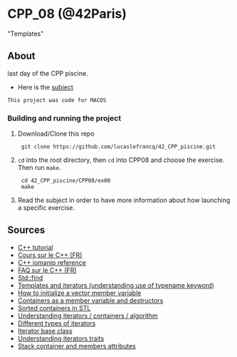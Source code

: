 # CPP_08 (@42Paris)

"Templates"

## About

last day of the CPP piscine.

- Here is the [subject][1]

`This project was code for MACOS`

### Building and running the project

1. Download/Clone this repo

        git clone https://github.com/lucaslefrancq/42_CPP_piscine.git

2. `cd` into the root directory, then `cd` into CPP08 and choose the exercise. Then run `make`.

        cd 42_CPP_piscine/CPP08/ex00
        make

3.  Read the subject in order to have more information about how launching a specific exercise.
    
## Sources

- [C++ tutorial][2]
- [Cours sur le C++ (FR)][3]
- [C++ iomanip reference][4]
- [FAQ sur le C++ (FR)][5]
- [Std::find][7]
- [Templates and iterators (understanding use of typename keyword)][8]
- [How to initialize a vector member variable][6]
- [Containers as a member variable and destructors][9]
- [Sorted containers in STL][10]
- [Understanding iterators / containers / algorithm][11]
- [Different types of iterators][12]
- [Iterator base class][13]
- [Understanding iterators traits][14]
- [Stack container and members attributes][15]

[1]: https://github.com/lucaslefrancq/42_CPP_piscine/blob/main/CPP07/cpp07.en.subject.pdf
[2]: http://www.cplusplus.com/files/tutorial.pdf
[3]: https://openclassrooms.com/fr/courses/1894236-programmez-avec-le-langage-c/1894377-quest-ce-que-le-c
[4]: http://www.cplusplus.com/reference/iomanip/
[5]: https://cpp.developpez.com/faq/cpp/
[6]: https://stackoverflow.com/questions/11725413/correct-way-to-initialize-vector-member-variable
[7]: http://www.cplusplus.com/reference/algorithm/find/
[8]: https://stackoverflow.com/questions/11275444/c-template-typename-iterator
[9]: https://stackoverflow.com/questions/16798274/handling-de-allocation-of-stl-containers-in-destructors
[10]: https://stackoverflow.com/questions/15582504/is-there-a-sorted-container-in-the-stl
[11]: https://stackoverflow.com/questions/5606973/understanding-iterators-in-the-stl
[12]: https://www.cplusplus.com/reference/iterator/
[13]: https://www.cplusplus.com/reference/iterator/iterator/
[14]: https://www.cplusplus.com/reference/iterator/iterator_traits/
[15]: https://en.cppreference.com/w/cpp/container/stack